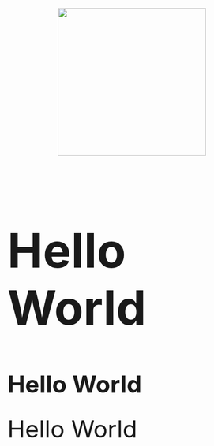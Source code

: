 <div align="center">
  <img src="https://media.giphy.com/media/LaVp0AyqR5bGsC5Cbm/giphy.gif" width="300"/>
</div>

<h1 style="font-size:10vw">Hello World</h1>
<h1 style="font-size:5vw">Hello World</h1>
<p1 style="font-size:5vw">Hello World</p1>